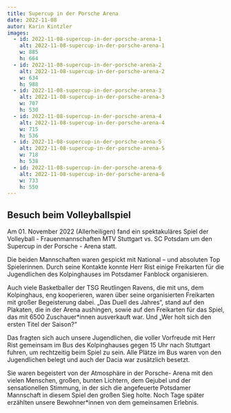 ```yaml
---
title: Supercup in der Porsche Arena
date: 2022-11-08
autor: Karin Kintzler
images:
  - id: 2022-11-08-supercup-in-der-porsche-arena-1
    alt: 2022-11-08-supercup-in-der-porsche-arena-1
    w: 885
    h: 664
  - id: 2022-11-08-supercup-in-der-porsche-arena-2
    alt: 2022-11-08-supercup-in-der-porsche-arena-2
    w: 634
    h: 988
  - id: 2022-11-08-supercup-in-der-porsche-arena-3
    alt: 2022-11-08-supercup-in-der-porsche-arena-3
    w: 707
    h: 530
  - id: 2022-11-08-supercup-in-der-porsche-arena-4
    alt: 2022-11-08-supercup-in-der-porsche-arena-4
    w: 715
    h: 536
  - id: 2022-11-08-supercup-in-der-porsche-arena-5
    alt: 2022-11-08-supercup-in-der-porsche-arena-5
    w: 718
    h: 538
  - id: 2022-11-08-supercup-in-der-porsche-arena-6
    alt: 2022-11-08-supercup-in-der-porsche-arena-6
    w: 733
    h: 550
---
```

## Besuch beim Volleyballspiel

<!--mehr-->
Am 01. November 2022 (Allerheiligen) fand ein spektakuläres Spiel der Volleyball - Frauenmannschaften MTV Stuttgart vs. SC Potsdam um den Supercup in der Porsche - Arena statt.

Die beiden Mannschaften waren gespickt mit National – und absoluten Top Spielerinnen.
Durch seine Kontakte konnte Herr Rist einige Freikarten für die Jugendlichen des Kolpinghauses im Potsdamer Fanblock organisieren. 

Auch viele Basketballer der TSG Reutlingen Ravens, die mit uns, dem Kolpinghaus, eng kooperieren, waren über seine organisierten Freikarten mit großer Begeisterung dabei.
„Das Duell des Jahres“, stand auf den Plakaten, die in der Arena aushingen, sowie auf den Freikarten für das Spiel, das mit 6500 Zuschauer\*innen ausverkauft war.
Und „Wer holt sich den ersten Titel der Saison?“ 

Das fragten sich auch unsere Jugendlichen, die voller Vorfreude mit Herr Rist gemeinsam im Bus des Kolpinghauses gegen 15 Uhr nach Stuttgart fuhren, um rechtzeitig beim Spiel zu sein. Alle Plätze im Bus waren von den Jugendlichen belegt und auch der Dacia war zusätzlich besetzt.

Sie waren begeistert von der Atmosphäre in der Porsche- Arena mit den vielen Menschen, großen, bunten Lichtern, dem Gejubel und der sensationellen Stimmung, in der sich die angefeuerte Potsdamer Mannschaft in diesem Spiel den großen Sieg holte.
Noch Tage später erzählten unsere Bewohner\*innen von dem gemeinsamen Erlebnis.
